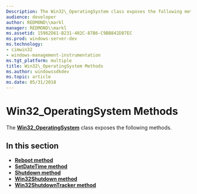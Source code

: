 ```yaml
---
Description: The Win32\_OperatingSystem class exposes the following methods.
audience: developer
author: REDMOND\\markl
manager: REDMOND\\markl
ms.assetid: 15962D61-B231-402C-87B6-C9BB842D87EC
ms.prod: windows-server-dev
ms.technology:
- cimwin32
- windows-management-instrumentation
ms.tgt_platform: multiple
title: Win32\_OperatingSystem Methods
ms.author: windowssdkdev
ms.topic: article
ms.date: 05/31/2018
---
```


# Win32\_OperatingSystem Methods

The [**Win32\_OperatingSystem**](win32-operatingsystem.md) class exposes the following methods.

## In this section

-   [**Reboot method**](reboot-method-in-class-win32-operatingsystem.md)
-   [**SetDateTime method**](setdatetime-method-in-class-win32-operatingsystem.md)
-   [**Shutdown method**](shutdown-method-in-class-win32-operatingsystem.md)
-   [**Win32Shutdown method**](win32shutdown-method-in-class-win32-operatingsystem.md)
-   [**Win32ShutdownTracker method**](win32shutdowntracker-method-in-class-win32-operatingsystem.md)

 

 



